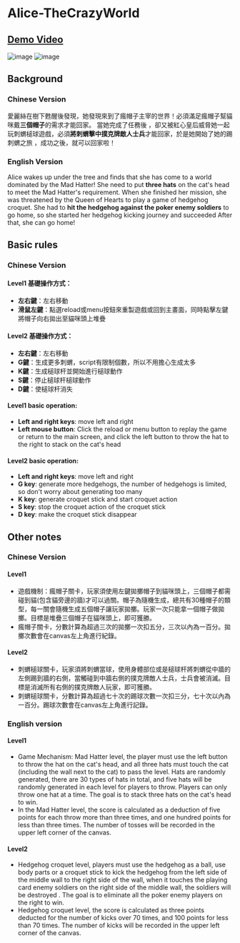# Alice-TheCrazyWorld
## [Demo Video](https://youtu.be/7yd0XRQmmp8)
![image](https://user-images.githubusercontent.com/40749393/151509225-f1a8c827-b838-45e4-9410-c30ba80ba972.png)
![image](https://user-images.githubusercontent.com/40749393/150721982-b9f074dc-f32d-4c5b-b6c5-8642e65bb30e.png)

## Background
### Chinese Version
愛麗絲在樹下甦醒後發現，她發現來到了瘋帽子主宰的世界！必須滿足瘋帽子幫貓咪戴**三個帽子**的需求才能回家。
當她完成了任務後 ，卻又被紅心皇后威脅她一起玩刺蝟槌球遊戲，必須**將刺蝟擊中撲克牌敵人士兵**才能回家，於是她開始了她的踢刺蝟之旅 ，成功之後，就可以回家啦！
### English Version
Alice wakes up under the tree and finds that she has come to a world dominated by the Mad Hatter! She need to put **three hats** on the cat's head to meet the Mad Hatter's requirement.
When she finished her mission, she was threatened by the Queen of Hearts to play a game of hedgehog croquet. She had to **hit the hedgehog against the poker enemy soldiers** to go home, so she started her hedgehog kicking journey and succeeded After that, she can go home!


## Basic rules
### Chinese Version
#### Level1 基礎操作方式：
- **左右鍵**：左右移動
- **滑鼠左鍵**：點選reload或menu按鈕來重製遊戲或回到主畫面，同時點擊左鍵將帽子向右拋出至貓咪頭上堆疊
#### Level2 基礎操作方式：
- **左右鍵**：左右移動
-	**G鍵**：生成更多刺蝟，script有限制個數，所以不用擔心生成太多
-	**K鍵**：生成槌球杆並開始進行槌球動作
-	**S鍵**：停止槌球杆槌球動作
-	**D鍵**：使槌球杆消失

#### Level1 basic operation:
- **Left and right keys**: move left and right
- **Left mouse button**: Click the reload or menu button to replay the game or return to the main screen, and click the left button to throw the hat to the right to stack on the cat's head
#### Level2 basic operation:
- **Left and right keys**: move left and right
- **G key**: generate more hedgehogs, the number of hedgehogs is limited, so don't worry about generating too many
- **K key**: generate croquet stick and start croquet action
- **S key**: stop the croquet action of the croquet stick
- **D key**: make the croquet stick disappear

## Other notes
### Chinese Version
#### Level1
- 遊戲機制：瘋帽子關卡，玩家須使用左鍵拋擲帽子到貓咪頭上，三個帽子都需碰到貓(包含貓旁邊的牆)才可以過關。帽子為隨機生成，總共有30種帽子的類型，每一關會隨機生成五個帽子讓玩家拋擲。玩家一次只能拿一個帽子做拋擲。目標是堆疊三個帽子在貓咪頭上，即可獲勝。
- 瘋帽子關卡，分數計算為超過三次的拋擲一次扣五分，三次以內為一百分。拋擲次數會在canvas左上角進行紀錄。
#### Level2
- 刺蝟槌球關卡，玩家須將刺蝟當球，使用身體部位或是槌球杆將刺蝟從中牆的左側踢到牆的右側，當觸碰到中牆右側的撲克牌敵人士兵，士兵會被消滅。目標是消滅所有右側的撲克牌敵人玩家，即可獲勝。
- 刺蝟槌球關卡，分數計算為超過七十次的踢球次數一次扣三分，七十次以內為一百分。踢球次數會在canvas左上角進行記錄。
### English version
#### Level1
- Game Mechanism: Mad Hatter level, the player must use the left button to throw the hat on the cat's head, and all three hats must touch the cat (including the wall next to the cat) to pass the level. Hats are randomly generated, there are 30 types of hats in total, and five hats will be randomly generated in each level for players to throw. Players can only throw one hat at a time. The goal is to stack three hats on the cat's head to win.
- In the Mad Hatter level, the score is calculated as a deduction of five points for each throw more than three times, and one hundred points for less than three times. The number of tosses will be recorded in the upper left corner of the canvas.
#### Level2
- Hedgehog croquet level, players must use the hedgehog as a ball, use body parts or a croquet stick to kick the hedgehog from the left side of the middle wall to the right side of the wall, when it touches the playing card enemy soldiers on the right side of the middle wall, the soldiers will be destroyed . The goal is to eliminate all the poker enemy players on the right to win.
- Hedgehog croquet level, the score is calculated as three points deducted for the number of kicks over 70 times, and 100 points for less than 70 times. The number of kicks will be recorded in the upper left corner of the canvas.
